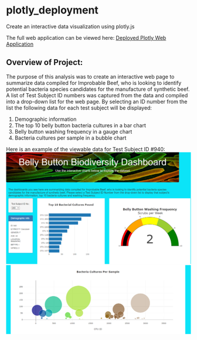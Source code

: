 # plotly_deployment
Create an interactive data visualization using plotly.js

The full web application can be viewed here: [Deployed Plotly Web Application](https://jmueller187.github.io/plotly_deployment/)

## Overview of Project:
The purpose of this analysis was to create an interactive web page to summarize data compiled for Improbable Beef, who is looking to identify potential bacteria species candidates for the manufacture of synthetic beef. A list of Test Subject ID numbers was captured from the data and compiled into a drop-down list for the web page. By selecting an ID number from the list the following data for each test subject will be displayed:

1) Demographic information
2) The top 10 belly button bacteria cultures in a bar chart
3) Belly button washing frequency in a gauge chart
4) Bacteria cultures per sample in a bubble chart

Here is an example of the viewable data for Test Subject ID #940:
![Dashboard View 1](https://github.com/jmueller187/plotly_deployment/blob/main/Resources/DashboardView1r.png)
![Dashboard View 2](https://github.com/jmueller187/plotly_deployment/blob/main/Resources/DashboardView2.png)
